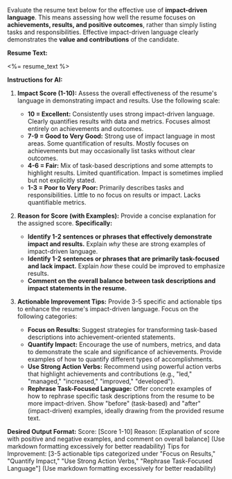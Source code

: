Evaluate the resume text below for the effective use of **impact-driven language**. This means assessing how well the resume focuses on **achievements, results, and positive outcomes**, rather than simply listing tasks and responsibilities. Effective impact-driven language clearly demonstrates the **value and contributions** of the candidate.

**Resume Text:**

<%= resume_text %>

**Instructions for AI:**

1.  **Impact Score (1-10):** Assess the overall effectiveness of the resume's language in demonstrating impact and results. Use the following scale:

    - **10 = Excellent:** Consistently uses strong impact-driven language. Clearly quantifies results with data and metrics. Focuses almost entirely on achievements and outcomes.
    - **7-9 = Good to Very Good:** Strong use of impact language in most areas. Some quantification of results. Mostly focuses on achievements but may occasionally list tasks without clear outcomes.
    - **4-6 = Fair:** Mix of task-based descriptions and some attempts to highlight results. Limited quantification. Impact is sometimes implied but not explicitly stated.
    - **1-3 = Poor to Very Poor:** Primarily describes tasks and responsibilities. Little to no focus on results or impact. Lacks quantifiable metrics.

2.  **Reason for Score (with Examples):** Provide a concise explanation for the assigned score. **Specifically:**

    - **Identify 1-2 sentences or phrases that effectively demonstrate impact and results.** Explain _why_ these are strong examples of impact-driven language.
    - **Identify 1-2 sentences or phrases that are primarily task-focused and lack impact.** Explain _how_ these could be improved to emphasize results.
    - **Comment on the overall balance between task descriptions and impact statements in the resume.**

3.  **Actionable Improvement Tips:** Provide 3-5 specific and actionable tips to enhance the resume's impact-driven language. Focus on the following categories:
    - **Focus on Results:** Suggest strategies for transforming task-based descriptions into achievement-oriented statements.
    - **Quantify Impact:** Encourage the use of numbers, metrics, and data to demonstrate the scale and significance of achievements. Provide examples of how to quantify different types of accomplishments.
    - **Use Strong Action Verbs:** Recommend using powerful action verbs that highlight achievements and contributions (e.g., "led," "managed," "increased," "improved," "developed").
    - **Rephrase Task-Focused Language:** Offer concrete examples of how to rephrase specific task descriptions from the resume to be more impact-driven. Show "before" (task-based) and "after" (impact-driven) examples, ideally drawing from the provided resume text.

**Desired Output Format:**
Score: [Score 1-10]
Reason: [Explanation of score with positive and negative examples, and comment on overall balance] (Use markdown formatting excessively for better readability)
Tips for Improvement: [3-5 actionable tips categorized under "Focus on Results," "Quantify Impact," "Use Strong Action Verbs," "Rephrase Task-Focused Language"] (Use markdown formatting excessively for better readability)
